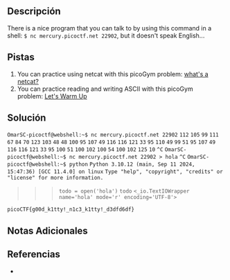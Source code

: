 ## Descripción

There is a nice program that you can talk to by using this command in a shell: `$ nc mercury.picoctf.net 22902`, but it doesn't speak English...

## Pistas

1. You can practice using netcat with this picoGym problem: [what's a netcat?](https://play.picoctf.org/practice/challenge/34)
2. You can practice reading and writing ASCII with this picoGym problem: [Let's Warm Up](https://play.picoctf.org/practice/challenge/22)

## Solución

`OmarSC-picoctf@webshell:~$ nc mercury.picoctf.net 22902`
`112` 
`105` 
`99` 
`111` 
`67` 
`84` 
`70` 
`123` 
`103` 
`48` 
`48` 
`100` 
`95` 
`107` 
`49` 
`116` 
`116` 
`121` 
`33` 
`95` 
`110` 
`49` 
`99` 
`51` 
`95` 
`107` 
`49` 
`116` 
`116` 
`121` 
`33` 
`95` 
`100` 
`51` 
`100` 
`102` 
`100` 
`54` 
`100` 
`102` 
`125` 
`10` 
`^C`
`OmarSC-picoctf@webshell:~$ nc mercury.picoctf.net 22902 > hola`
`^C`
`OmarSC-picoctf@webshell:~$ python`
`Python 3.10.12 (main, Sep 11 2024, 15:47:36) [GCC 11.4.0] on linux`
`Type "help", "copyright", "credits" or "license" for more information.`
>>> `todo = open('hola')`
>>> `todo`
`<_io.TextIOWrapper name='hola' mode='r' encoding='UTF-8'>`
>>> 

`picoCTF{g00d_k1tty!_n1c3_k1tty!_d3dfd6df}`
## Notas Adicionales



## Referencias
- 

